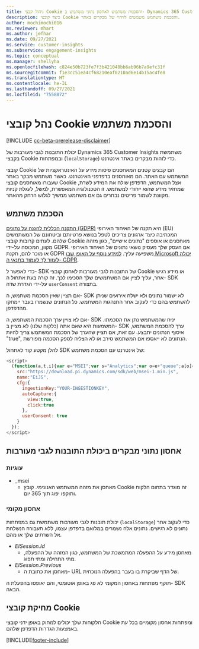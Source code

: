```yaml
---
title: ניהול קבצי Cookie והסכמת משתמש לאחסון נתוני משתמש ב- Dynamics 365 Customer Insights
description: כיצד קובצי Cookie והסכמת משתמש משמשים לזיהוי של מבקרים באתר.
author: mochimochi016
ms.reviewer: mhart
ms.author: jefhar
ms.date: 09/27/2021
ms.service: customer-insights
ms.subservice: engagement-insights
ms.topic: conceptual
ms.manager: shellyha
ms.openlocfilehash: c824e50b723fe7f3b421048bb6ab96b7a9efc31f
ms.sourcegitcommit: f1e3cc51ea4cf68210eaf0210ad6e14b15ac4fe8
ms.translationtype: HT
ms.contentlocale: he-IL
ms.lasthandoff: 09/27/2021
ms.locfileid: "7558872"
---
```

# <a name="manage-cookies-and-user-consent"></a>נהל קובצי Cookie והסכמת משתמש

[!INCLUDE [cc-beta-prerelease-disclaimer](includes/cc-beta-prerelease-disclaimer.md)]

יכולת התובנות לגבי מעורבות של Dynamics 365 Customer Insights משתמשת בקבצי Cookie ובמפתחות (`localStorage`) כדי לזהות מבקרים באתר אינטרנט.

קובצי Cookie הם קבצים קטנים המאחסנים פיסות מידע על האינטראקציות של המשתמש עם האתר. הם מאוחסנים בדפדפני האינטרנט. כאשר משתמש מבקר באתר שעבורו מאוחסנים קובצי Cookie אצל המשתמש, הדפדפן שולח את המידע לשרת, שמחזיר מידע שהוא ייחודי למשתמש. זו הטכנולוגיה המאפשרת, למשל, לעגלת קניות מקוונת לשמור פריטים נבחרים גם אם משתמש ממשיך לגלוש הרחק מהאתר.

## <a name="user-consent"></a>הסכמת משתמש

[התקנה הכללית להגנה על נתונים (GDPR)](/dynamics365/get-started/gdpr/) היא תקנה של האיחוד האירופי (EU) המכתיבה כיצד ארגונים צריכים לטפל בנושא פרטיותם וביטחונם של המשתמשים שלהם. לעתים קרובות קובצי Cookie מאחסנים או אוספים "נתונים אישיים", כגון מזהה מקוון, המכוסה על-ידי GDPR. אם העסק שלך מעסיק נושאי נתונים של האיחוד האירופי או מוכר להם, תקנת GDPR משפיעה עליך. [למידע נוסף על האופן שבו Microsoft יכולה לעזור לך לעמוד בתנאי ה- GDPR](https://www.microsoft.com/trust-center/privacy/gdpr-faqs).

כדי לאפשר ל- SDK של התובנות לגבי מעורבות לאחסן קובצי Cookie או מידע רגיש אחר, עליך לציין אם המשתמשים שלך הסכימו לכך. זה קורה בעת אתחול ה- SDK על-ידי הגדרת שדה `userConsent` בתצורה.

אם תציין שאין הסכמת משתמש, ה- SDK לא ישמור נתונים ולא ישלח אירועים שניתן להשתמש בהם כדי לעקוב אחר התנהגות המשתמש. כל הנתונים שנשמרו בעבר יימחקו מהדפדפן.

אם לא צויין ערך הסכמת המשתמש, ה- SDK יניח שהמשתמש נתן את הסכמתו. המשמעות היא שאם אתה (כלקוח שלנו) לא מציין ב- SDK ערך להסכמת המשתמש, איסוף הנתונים יתבצע. עם זאת, אם תציין שהערך של הסכמת המשתמש צריך להיות "true", הנתונים לא ייאספו אם המשתמש סירב או לא הצליח לספק הסכמה מפורשת.

להלן מקטע קוד לאתחול SDK של אינטרנט עם הסכמת משתמש:
```js
<script>
  (function(a,t,i){var e="MSEI";var s="Analytics";var o=e+"queue";a[o]=a[o]||[];var r=a[e]||function(n){var t={};t[s]={};function e(e){while(e.length){var r=e.pop();t[s][r]=function(e){return function(){a[o].push([e,n,arguments])}}(r)}}var r="track";var i="set";e([r+"Event",r+"View",r+"Action",i+"Property",i+"User","initialize","teardown"]);return t}(i.name);var n=i.name;if(!a[e]){a[n]=r[s];a[o].push(["new",n]);setTimeout(function(){var e="script";var r=t.createElement(e);r.async=1;r.src=i.src;var n=t.getElementsByTagName(e)[0];n.parentNode.insertBefore(r,n)},1)}else{a[n]=new r[s]}if(i.user){a[n].setUser(i.user)}if(i.props){for(var c in i.props){a[n].setProperty(c,i.props[c])}}a[n].initialize(i.cfg)})(window,document,{
    src:"https://download.pi.dynamics.com/sdk/web/msei-1.min.js",
    name:"EiJS",
    cfg:{
      ingestionKey:"YOUR-INGESTIONKEY",
      autoCapture:{
        view:true,
        click:true
      },
      userConsent: true
    }
  });
</script>
```

## <a name="visitor-data-storage-in-engagement-insights-capability"></a>אחסון נתוני מבקרים ביכולת התובנות לגבי מעורבות

### <a name="cookies"></a>עוגיות

- _msei
    - מאחסן את מזהה המשתמש האנונימי. קובץ Cookie זה מוגדר בתחום הלקוח ותוקפו יפוג תוך 365 יום.

### <a name="local-storage"></a>אחסון מקומי

יכולת תובנות לגבי מעורבות משתמשת גם במפתחות (`localStorage`) כדי לעקוב אחר נתונים לא רגישים. נתונים אלה נשמרים במלואם בדפדפן עצמו, ללא תעבורה הנשלחת אל השרתים שלך או מהם.

- *EISession.Id*
    - מאחסן מידע על ההפעלה המתמשכת של המשתמש, כגון המזהה של ההפעלה, מתי התחילה ומתי תפוג.
- *EISession.Previous*
    - מאחסן את כתובת ה- URL של הדף שביקרת בו בעבר בהפעלה הנוכחית.

תוקף מפתחות באחסון המקומי לא פג באופן אוטומטי, והם יאופסו בהפעלת ה- SDK הבאה.

## <a name="deleting-cookies"></a>מחיקת קובצי Cookie

הלקוחות שלך יכולים למחוק באופן ידני קובצי Cookie ומפתחות אחסון מקומיים בכל עת באמצעות הגדרות הדפדפן שלהם.


[!INCLUDE[footer-include](../includes/footer-banner.md)]
